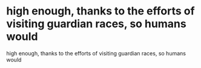 # high enough, thanks to the efforts of visiting guardian races, so humans would

high enough, thanks to the efforts of visiting guardian races, so humans would